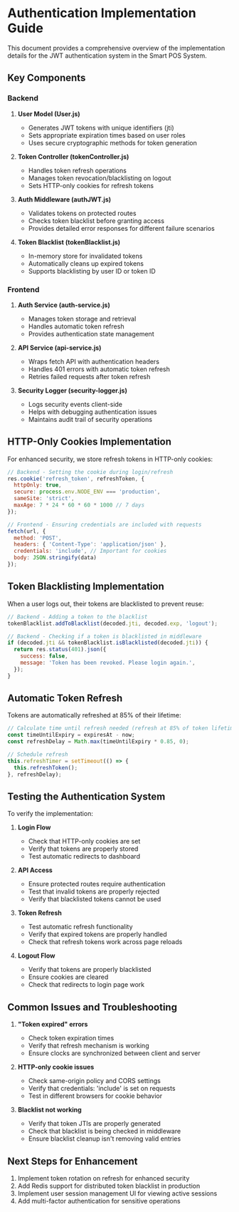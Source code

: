 # Authentication Implementation Guide

This document provides a comprehensive overview of the implementation details for the JWT authentication system in the Smart POS System.

## Key Components

### Backend

1. **User Model (User.js)**
   - Generates JWT tokens with unique identifiers (jti)
   - Sets appropriate expiration times based on user roles
   - Uses secure cryptographic methods for token generation

2. **Token Controller (tokenController.js)**
   - Handles token refresh operations
   - Manages token revocation/blacklisting on logout
   - Sets HTTP-only cookies for refresh tokens

3. **Auth Middleware (authJWT.js)**
   - Validates tokens on protected routes
   - Checks token blacklist before granting access
   - Provides detailed error responses for different failure scenarios

4. **Token Blacklist (tokenBlacklist.js)**
   - In-memory store for invalidated tokens
   - Automatically cleans up expired tokens
   - Supports blacklisting by user ID or token ID

### Frontend

1. **Auth Service (auth-service.js)**
   - Manages token storage and retrieval
   - Handles automatic token refresh
   - Provides authentication state management

2. **API Service (api-service.js)**
   - Wraps fetch API with authentication headers
   - Handles 401 errors with automatic token refresh
   - Retries failed requests after token refresh

3. **Security Logger (security-logger.js)**
   - Logs security events client-side
   - Helps with debugging authentication issues
   - Maintains audit trail of security operations

## HTTP-Only Cookies Implementation

For enhanced security, we store refresh tokens in HTTP-only cookies:

```javascript
// Backend - Setting the cookie during login/refresh
res.cookie('refresh_token', refreshToken, {
  httpOnly: true,
  secure: process.env.NODE_ENV === 'production',
  sameSite: 'strict',
  maxAge: 7 * 24 * 60 * 60 * 1000 // 7 days
});

// Frontend - Ensuring credentials are included with requests
fetch(url, {
  method: 'POST',
  headers: { 'Content-Type': 'application/json' },
  credentials: 'include', // Important for cookies
  body: JSON.stringify(data)
});
```

## Token Blacklisting Implementation

When a user logs out, their tokens are blacklisted to prevent reuse:

```javascript
// Backend - Adding a token to the blacklist
tokenBlacklist.addToBlacklist(decoded.jti, decoded.exp, 'logout');

// Backend - Checking if a token is blacklisted in middleware
if (decoded.jti && tokenBlacklist.isBlacklisted(decoded.jti)) {
  return res.status(401).json({
    success: false,
    message: 'Token has been revoked. Please login again.',
  });
}
```

## Automatic Token Refresh

Tokens are automatically refreshed at 85% of their lifetime:

```javascript
// Calculate time until refresh needed (refresh at 85% of token lifetime)
const timeUntilExpiry = expiresAt - now;
const refreshDelay = Math.max(timeUntilExpiry * 0.85, 0);

// Schedule refresh
this.refreshTimer = setTimeout(() => {
  this.refreshToken();
}, refreshDelay);
```

## Testing the Authentication System

To verify the implementation:

1. **Login Flow**
   - Check that HTTP-only cookies are set
   - Verify that tokens are properly stored
   - Test automatic redirects to dashboard

2. **API Access**
   - Ensure protected routes require authentication
   - Test that invalid tokens are properly rejected
   - Verify that blacklisted tokens cannot be used

3. **Token Refresh**
   - Test automatic refresh functionality
   - Verify that expired tokens are properly handled
   - Check that refresh tokens work across page reloads

4. **Logout Flow**
   - Verify that tokens are properly blacklisted
   - Ensure cookies are cleared
   - Check that redirects to login page work

## Common Issues and Troubleshooting

1. **"Token expired" errors**
   - Check token expiration times
   - Verify that refresh mechanism is working
   - Ensure clocks are synchronized between client and server

2. **HTTP-only cookie issues**
   - Check same-origin policy and CORS settings
   - Verify that credentials: 'include' is set on requests
   - Test in different browsers for cookie behavior

3. **Blacklist not working**
   - Verify that token JTIs are properly generated
   - Check that blacklist is being checked in middleware
   - Ensure blacklist cleanup isn't removing valid entries

## Next Steps for Enhancement

1. Implement token rotation on refresh for enhanced security
2. Add Redis support for distributed token blacklist in production
3. Implement user session management UI for viewing active sessions
4. Add multi-factor authentication for sensitive operations
